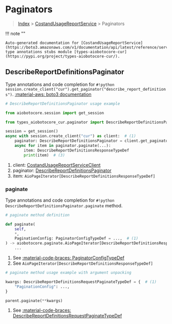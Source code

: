 # Paginators

> [Index](../README.md) > [CostandUsageReportService](./README.md) > Paginators

!!! note ""

    Auto-generated documentation for [CostandUsageReportService](https://boto3.amazonaws.com/v1/documentation/api/latest/reference/services/cur.html#costandusagereportservice)
    type annotations stubs module [types-aiobotocore-cur](https://pypi.org/project/types-aiobotocore-cur/).

## DescribeReportDefinitionsPaginator

Type annotations and code completion for `#!python session.create_client("cur").get_paginator("describe_report_definitions")`.
[:material-aws: boto3 documentation](https://boto3.amazonaws.com/v1/documentation/api/latest/reference/services/cur/paginator/DescribeReportDefinitions.html#CostandUsageReportService.Paginator.DescribeReportDefinitions)

```python
# DescribeReportDefinitionsPaginator usage example

from aiobotocore.session import get_session

from types_aiobotocore_cur.paginator import DescribeReportDefinitionsPaginator

session = get_session()
async with session.create_client("cur") as client:  # (1)
    paginator: DescribeReportDefinitionsPaginator = client.get_paginator("describe_report_definitions")  # (2)
    async for item in paginator.paginate(...):
        item: DescribeReportDefinitionsResponseTypeDef
        print(item)  # (3)
```

1. client: [CostandUsageReportServiceClient](./client.md)
2. paginator: [DescribeReportDefinitionsPaginator](./paginators.md#describereportdefinitionspaginator)
3. item: `AioPageIterator[DescribeReportDefinitionsResponseTypeDef]`


### paginate

Type annotations and code completion for `#!python DescribeReportDefinitionsPaginator.paginate` method.

```python
# paginate method definition

def paginate(
    self,
    *,
    PaginationConfig: PaginatorConfigTypeDef = ...,  # (1)
) -> aiobotocore.paginate.AioPageIterator[DescribeReportDefinitionsResponseTypeDef]:  # (2)
    ...
```

1. See [:material-code-braces: PaginatorConfigTypeDef](./type_defs.md#paginatorconfigtypedef)
2. See `AioPageIterator[DescribeReportDefinitionsResponseTypeDef]`


```python
# paginate method usage example with argument unpacking

kwargs: DescribeReportDefinitionsRequestPaginateTypeDef = {  # (1)
    "PaginationConfig": ...,
}

parent.paginate(**kwargs)
```

1. See [:material-code-braces: DescribeReportDefinitionsRequestPaginateTypeDef](./type_defs.md#describereportdefinitionsrequestpaginatetypedef)
